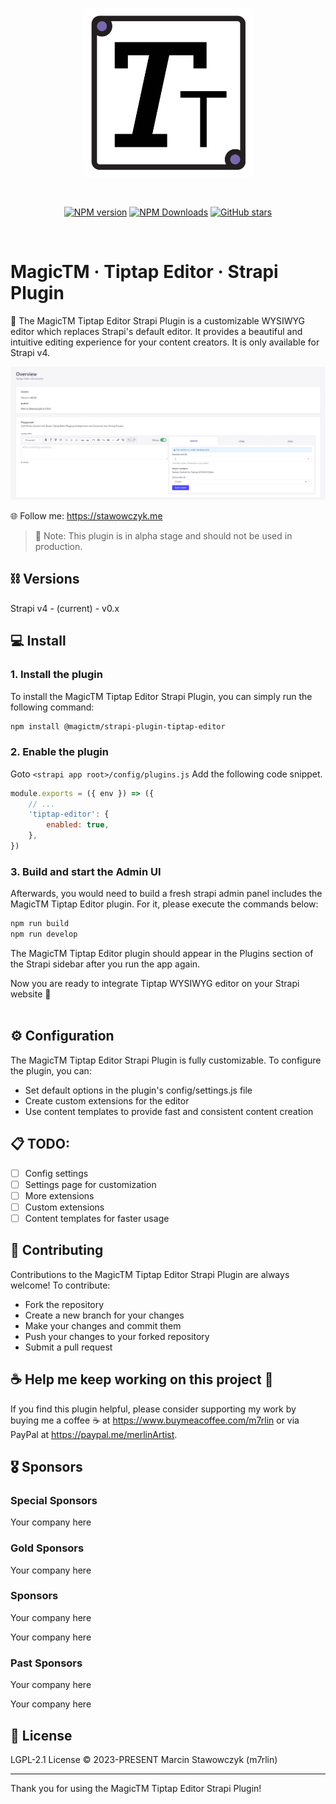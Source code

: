 <p align="center">
  <a href="https://magictm.com" target="_blank" rel="noopener noreferrer">
    <img width="270" src="assets/tiptap-editor-logo.svg" alt="Project Logo">
  </a>
</p>
<br/>

<p align="center">
<a href='#'>
</a>
<a href="https://www.npmjs.com/package/@magictm/strapi-plugin-tiptap-editor" target="__blank"><img alt="NPM version" src="https://img.shields.io/npm/v/@magictm/strapi-plugin-tiptap-editor?flat&colorA=0e0a18&colorB=8c67ef"></a>
<a href="https://www.npmjs.com/package/@magictm/strapi-plugin-tiptap-editor" target="__blank"><img alt="NPM Downloads" src="https://img.shields.io/npm/dm/@magictm/strapi-plugin-tiptap-editor?flat&colorA=0e0a18&colorB=8c67ef"></a>
<a href="https://github.com/magictm/strapi-plugin-tiptap-editor" target="__blank"><img alt="GitHub stars" src="https://img.shields.io/github/stars/magictm/strapi-plugin-tiptap-editor?flat&colorA=0e0a18&colorB=8c67ef"></a>
</p>

<br/>

<h1 align='left'>MagicTM · Tiptap Editor · Strapi Plugin</h1>

🎨 The MagicTM Tiptap Editor Strapi Plugin is a customizable WYSIWYG editor which replaces Strapi's default editor. It provides a beautiful and intuitive editing experience for your content creators. It is only available for Strapi v4.

<img width="800" src="assets/editor-overview.png" alt="Project Logo">

🌐 Follow me: https://stawowczyk.me

> 🚨 Note: This plugin is in alpha stage and should not be used in production.

## ⛓ Versions

Strapi v4 - (current) - v0.x

## 💻 Install

### 1. Install the plugin

To install the MagicTM Tiptap Editor Strapi Plugin, you can simply run the following command:

```sh
npm install @magictm/strapi-plugin-tiptap-editor
```

### 2. Enable the plugin

<!-- enable the plugin in the admin panel -->

Goto `<strapi app root>/config/plugins.js` Add the following code snippet.

```js
module.exports = ({ env }) => ({
    // ...
    'tiptap-editor': {
        enabled: true,
    },
})
```

### 3. Build and start the Admin UI

Afterwards, you would need to build a fresh strapi admin panel includes the MagicTM Tiptap Editor plugin. For it, please execute the commands below:

<!-- Build the admin UI -->

```bash
npm run build
npm run develop
```

The MagicTM Tiptap Editor plugin should appear in the Plugins section of the Strapi sidebar after you run the app again.

Now you are ready to integrate Tiptap WYSIWYG editor on your Strapi website 🎉
<br/><br/>

## ⚙️ Configuration

The MagicTM Tiptap Editor Strapi Plugin is fully customizable. To configure the plugin, you can:

-   Set default options in the plugin's config/settings.js file
-   Create custom extensions for the editor
-   Use content templates to provide fast and consistent content creation

## 📋 TODO:

-   [ ] Config settings
-   [ ] Settings page for customization
-   [ ] More extensions
-   [ ] Custom extensions
-   [ ] Content templates for faster usage

## 🤝 Contributing

Contributions to the MagicTM Tiptap Editor Strapi Plugin are always welcome! To contribute:

-   Fork the repository
-   Create a new branch for your changes
-   Make your changes and commit them
-   Push your changes to your forked repository
-   Submit a pull request

## ☕️ Help me keep working on this project 💚

If you find this plugin helpful, please consider supporting my work by buying me a coffee ☕️ at https://www.buymeacoffee.com/m7rlin or via PayPal at https://paypal.me/merlinArtist.

## 🎖️ Sponsors

### Special Sponsors

Your company here

### Gold Sponsors

Your company here

### Sponsors

Your company here

Your company here

### Past Sponsors

Your company here

Your company here

## 📜 License

LGPL-2.1 License © 2023-PRESENT Marcin Stawowczyk (m7rlin)

<hr>

Thank you for using the MagicTM Tiptap Editor Strapi Plugin!

